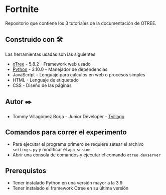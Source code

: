 # Fortnite
Repositorio que contiene los 3 tutoriales de la documentación de OTREE.
## Construido con 🛠️
Las herramientas usadas son las siguientes

* [oTree]( https://otree.readthedocs.io/en/latest/index.html) - 5.8.2 - Framework web usado
* [Python]( https://www.python.org/)  - 3.10.0 – Manejador de dependencias
* JavaScript – Lenguaje para cálculos en web o procesos simples
* HTML - Lenguaje de etiquetado
* CSS - Diseño de las páginas
## Autor ✒️
* Tommy Villagómez Borja - Junior Developer - [Tvillago](https://github.com/Tvillago)
## Comandos para correr el experimento
* Para ejecutar el programa primero se requiere setear el archivo `settings.py`  y modificar el `app_sesion`
* Abrir una consola de comandos y ejecutar el comando `otree devserver`
## Prerequistos
* Tener instalado Python en una versión mayor a la 3.9
* Tener instalado el framework Otree en su última versión

